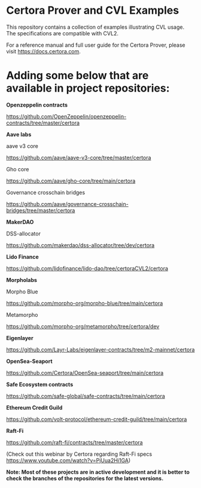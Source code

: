 # Certora Prover and CVL Examples
This repository contains a collection of examples illustrating CVL usage.
The specifications are compatible with CVL2.

For a reference manual and full user guide for the Certora Prover, please visit https://docs.certora.com.

# Adding some below that are available in project repositories:

**Openzeppelin contracts**

https://github.com/OpenZeppelin/openzeppelin-contracts/tree/master/certora

**Aave labs**

aave v3 core

https://github.com/aave/aave-v3-core/tree/master/certora

Gho core

https://github.com/aave/gho-core/tree/main/certora

Governance crosschain bridges

https://github.com/aave/governance-crosschain-bridges/tree/master/certora

**MakerDAO**

DSS-allocator

https://github.com/makerdao/dss-allocator/tree/dev/certora

**Lido Finance**

https://github.com/lidofinance/lido-dao/tree/certoraCVL2/certora

**Morpholabs**

Morpho Blue

https://github.com/morpho-org/morpho-blue/tree/main/certora

Metamorpho

https://github.com/morpho-org/metamorpho/tree/certora/dev

**Eigenlayer**

https://github.com/Layr-Labs/eigenlayer-contracts/tree/m2-mainnet/certora

**OpenSea-Seaport**

https://github.com/Certora/OpenSea-seaport/tree/main/certora

**Safe Ecosystem contracts**

https://github.com/safe-global/safe-contracts/tree/main/certora

**Ethereum Credit Guild**

https://github.com/volt-protocol/ethereum-credit-guild/tree/main/certora

**Raft-Fi**

https://github.com/raft-fi/contracts/tree/master/certora

(Check out this webinar by Certora regarding Raft-Fi specs https://www.youtube.com/watch?v=PjUua2Hi1GA)




**Note: Most  of these projects are in active development and it is better to check the branches of the repositories for the latest versions.**













